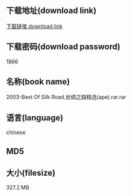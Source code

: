 ## 下载地址(download link)
[下载链接 download link](https://voluble-croquembouche-d321dc.netlify.app/?s=2003-Best+Of+Silk+Road.%E4%B8%9D%E7%BB%B8%E4%B9%8B%E8%B7%AF%E7%B2%BE%E9%80%89%28ape%29.rar)

## 下载密码(download password)
1866

## 名称(book name)
2003-Best Of Silk Road.丝绸之路精选(ape).rar.rar

## 语言(language)
chinese

## MD5


## 大小(filesize)
327.2 MB
